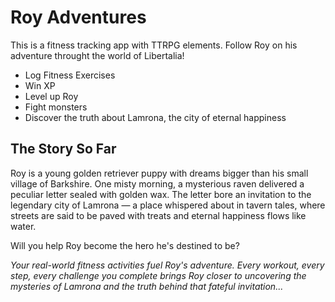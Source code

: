 # Roy Adventures

This is a fitness tracking app with TTRPG elements. Follow Roy on his adventure throught the world of Libertalia!

- Log Fitness Exercises
- Win XP
- Level up Roy
- Fight monsters
- Discover the truth about Lamrona, the city of eternal happiness

## The Story So Far

Roy is a young golden retriever puppy with dreams bigger than his small village of Barkshire. One misty morning, a mysterious raven delivered a peculiar letter sealed with golden wax. The letter bore an invitation to the legendary city of Lamrona — a place whispered about in tavern tales, where streets are said to be paved with treats and eternal happiness flows like water.

Will you help Roy become the hero he's destined to be?

_Your real-world fitness activities fuel Roy's adventure. Every workout, every step, every challenge you complete brings Roy closer to uncovering the mysteries of Lamrona and the truth behind that fateful invitation..._
